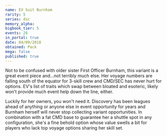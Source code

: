 ```yaml
---
name: EV Suit Burnham
rarity: 5
series: dsc
memory_alpha:
bigbook_tier: 5
events: 28
in_portal: true
date: 04/09/2018
obtained: Pack
mega: false
published: true
---
```


Not to be confused with older sister First Officer Burnham, this variant is a great event piece and...not terribly much else. Her voyage numbers are falling south of the equator for 3-skill crew and CMD/SEC has never hurt for options. EV's list of traits which swap between bloated and esoteric, likely won't provide much event help down the line, either. 

Luckily for her owners, you won't need it. Discovery has been leagues ahead of anything or anyone else in event opportunity for years and Burnham herself will never stop collecting variant opportunities. In combination with a fat CMD base to guarantee her a shuttle spot in any configuration, she's a fine behold option whose value swells a bit for players who lack top voyage options sharing her skill set.
